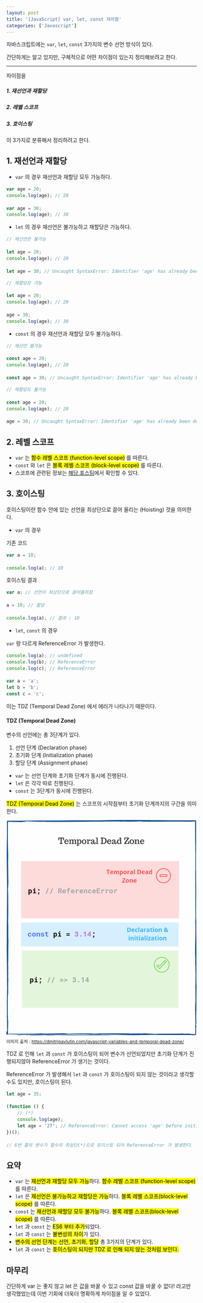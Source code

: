 ```yaml
---
layout: post
title: '[JavaScript] var, let, const 차이점'
categories: ['Javascript']
---
```


자바스크립트에는 `var`, `let`, `const` 3가지의 변수 선언 방식이 있다.

간단하게는 알고 있지만, 구체적으로 어떤 차이점이 있는지 정리해보려고 한다.

---

차이점을

##### 1. 재선언과 재할당

##### 2. 레벨 스코프

##### 3. 호이스팅

이 3가지로 분류해서 정리하려고 한다.

## 1. 재선언과 재할당

-   `var` 의 경우 재선언과 재할당 모두 가능하다.

```js
var age = 20;
console.log(age); // 20

var age = 30;
console.log(age); // 30
```

-   `let` 의 경우 재선언은 불가능하고 재할당은 가능하다.

```js
// 재선언은 불가능

let age = 20;
console.log(age); // 20

let age = 30; // Uncaught SyntaxError: Identifier 'age' has already been declared
```

```js
// 재할당은 가능

let age = 20;
console.log(age); // 20

age = 30;
console.log(age); // 30
```

-   `const` 의 경우 재선언과 재할당 모두 불가능하다.

```js
// 재선언 불가능

const age = 20;
console.log(age); // 20

const age = 30; // Uncaught SyntaxError: Identifier 'age' has already been declared
```

```js
// 재할당도 불가능

const age = 20;
console.log(age); // 20

age = 30; // Uncaught SyntaxError: Identifier 'age' has already been declared
```

## 2. 레벨 스코프

-   `var` 는 <mark>함수 레벨 스코프 (function-level scope)</mark> 를 따른다.
-   `const` 와 `let` 은 <mark>블록 레벨 스코프 (block-level scope)</mark> 를 따른다.
-   스코프에 관련된 정보는 [해당 포스팅](/javascript/2021/04/15/javascript-scope.html)에서 확인할 수 있다. 

## 3. 호이스팅

호이스팅이란 함수 안에 있는 선언을 최상단으로 끌어 올리는 (Hoisting) 것을 의미한다.

-   `var` 의 경우

기존 코드

```js
var a = 10;

console.log(a); // 10
```

호이스팅 결과

```js
var a; // 선언이 최상단으로 끌어올려짐

a = 10; // 할당

console.log(a); // 결과 : 10
```

-   `let`, `const` 의 경우

`var` 랑 다르게 ReferenceError 가 발생한다.

```js
console.log(a); // undefined
console.log(b); // ReferenceError
console.log(c); // ReferenceError

var a = 'a';
let b = 'b';
const c = 'c';
```

이는 TDZ (Temporal Dead Zone) 에서 에러가 나타나기 때문이다.

#### TDZ (Temporal Dead Zone)

변수의 선언에는 총 3단계가 있다.

1. 선언 단계 (Declaration phase)
2. 초기화 단계 (Initialization phase)
3. 할당 단계 (Assignment phase)

-   `var` 는 선언 단계와 초기화 단계가 동시에 진행된다.
-   `let` 은 각각 따로 진행된다.
-   `const` 는 3단계가 동시에 진행된다.

<mark>TDZ (Temporal Dead Zone)</mark> 는 스코프의 시작점부터 초기화 단계까지의 구간을 의미한다.

![js-in-tdz-img](/img/posts/javascript/var-let-const/temporal-dead-zone-in-javascript.png)
<small>이미지 출처 : https://dmitripavlutin.com/javascript-variables-and-temporal-dead-zone/</small>

TDZ 로 인해 `let` 과 `const` 가 호이스팅이 되어 변수가 선언되었지만 초기화 단계가 진행되지않아 ReferenceError 가 생기는 것이다.

ReferenceError 가 발생해서 `let` 과 `const` 가 호이스팅이 되지 않는 것이라고 생각할 수도 있지만, 호이스팅이 된다.

```js
let age = 35;

(function () {
    // (*)
    console.log(age);
    let age = '27'; // ReferenceError: Cannot access 'age' before initialization
})();

// 6번 줄의 변수가 함수의 최상단(*)으로 호이스팅 되어 ReferenceError 가 발생한다.
```

## 요약

-   `var` 는 <mark>재선언과 재할당 모두 가능</mark>하다. <mark>함수 레벨 스코프 (function-level scope)</mark> 를 따른다.
-   `let` 은 <mark>재선언은 불가능하고 재할당은 가능</mark>하다. <mark>블록 레벨 스코프(block-level scope)</mark> 를 따른다.
-   `const` 는 <mark>재선언과 재할당 모두 불가능</mark>하다. <mark>블록 레벨 스코프(block-level scope)</mark> 를 따른다.
-   `let` 과 `const` 는 <mark>ES6 부터 추가</mark>되었다.
-   `let` 과 `const` 는 <mark>불변성의 차이</mark>가 있다.
-   <mark>변수의 선언 단계는 선언, 초기화, 할당</mark> 총 3가지의 단계가 있다.
-   `let` 과 `const` 는 <mark>호이스팅이 되지만 TDZ 로 인해 되지 않는 것처럼 보인다.</mark>

## 마무리

간단하게 var 는 좋지 않고 let 은 값을 바꿀 수 있고 const 값을 바꿀 수 없다! 라고만 생각했었는데 이번 기회에 더욱더 명확하게 차이점을 알 수 있었다.
